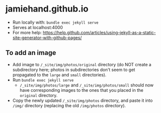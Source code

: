 # jamiehand.github.io

- Run locally with: `bundle exec jekyll serve`
- Serves at localhost:4000
- For more help: https://help.github.com/articles/using-jekyll-as-a-static-site-generator-with-github-pages/

## To add an image

- Add image to `/_site/img/photos/original` directory (do NOT create a subdirectory
  here; photos in subdirectories don't seem to get propagated to the
  `large` and `small` directories).
- Run `bundle exec jekyll serve`
  - `/_site/img/photos/large` and `/_site/img/photos/small` should now have
    corresponding images to the ones that you placed in the `original`
    directory.
- Copy the newly updated `/_site/img/photos` directory, and paste it into
  `/img/` directory (replacing the old `/img/photos` directory).
